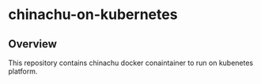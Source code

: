 # chinachu-on-kubernetes

## Overview

This repository contains chinachu docker conaintainer to run on kubenetes platform.

